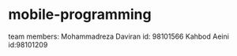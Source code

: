 # mobile-programming
team members:
    Mohammadreza Daviran id: 98101566
    Kahbod Aeini id:98101209
